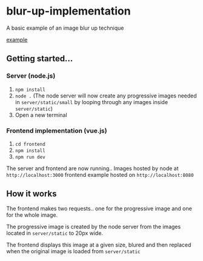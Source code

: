# blur-up-implementation
A basic example of an image blur up technique

[example](https://i.imgur.com/RQGRUx1.gifv)

## Getting started...
### Server (node.js)
1. `npm install`
2. `node .` (The node server will now create any progressive images needed in `server/static/small` by looping through any images inside `server/static`)
3. Open a new terminal

### Frontend implementation (vue.js)
1. `cd frontend`
2. `npm install`
3. `npm run dev`

The server and frontend are now running.. Images hosted by node at `http://localhost:3000` frontend example hosted on `http://localhost:8080`

## How it works

The frontend makes two requests.. one for the progressive image and one for the whole image.

The progressive image is created by the node server from the images located in `server/static` to 20px wide.

The frontend displays this image at a given size, blured and then replaced when the original image is loaded from `server/static`
